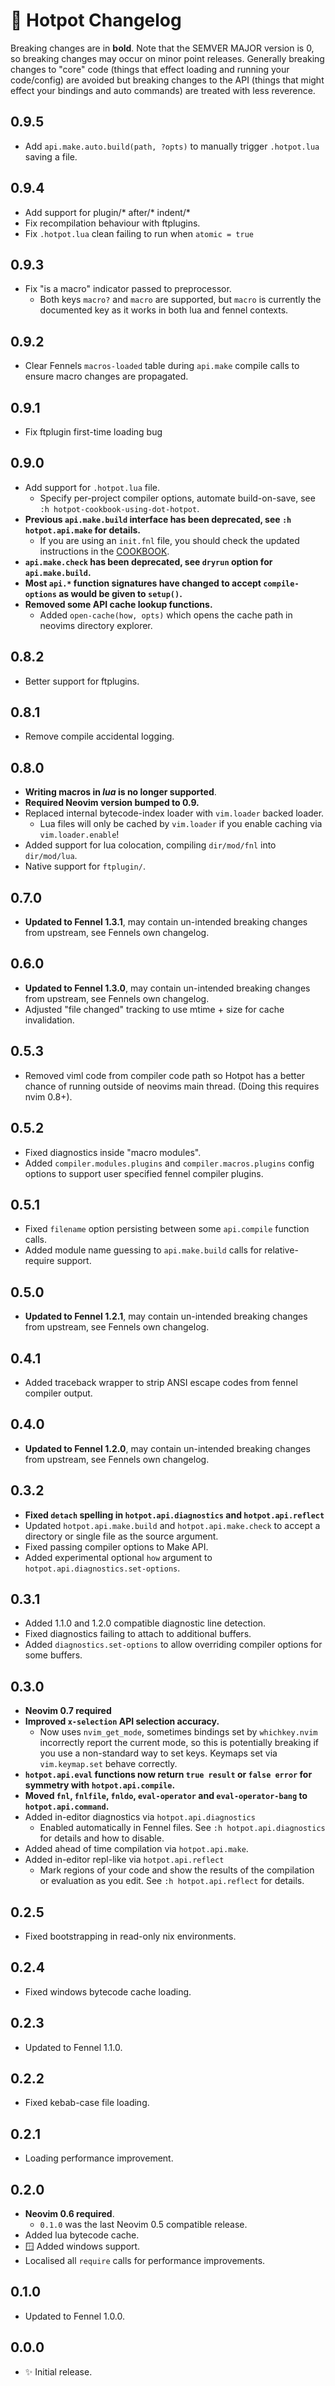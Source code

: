 # 🍲 Hotpot Changelog

Breaking changes are in **bold**. Note that the SEMVER MAJOR version is 0, so
breaking changes may occur on minor point releases. Generally breaking changes
to "core" code (things that effect loading and running your code/config) are
avoided but breaking changes to the API (things that might effect your bindings
and auto commands) are treated with less reverence.

## 0.9.5

- Add `api.make.auto.build(path, ?opts)` to manually trigger `.hotpot.lua`
  saving a file.

## 0.9.4

- Add support for plugin/* after/* indent/*
- Fix recompilation behaviour with ftplugins.
- Fix `.hotpot.lua` clean failing to run when `atomic = true`

## 0.9.3

- Fix "is a macro" indicator passed to preprocessor.
  - Both keys `macro?` and `macro` are supported, but `macro` is currently the
    documented key as it works in both lua and fennel contexts.

## 0.9.2

- Clear Fennels `macros-loaded` table during `api.make` compile calls to ensure
  macro changes are propagated.

## 0.9.1

- Fix ftplugin first-time loading bug

## 0.9.0

- Add support for `.hotpot.lua` file.
  - Specify per-project compiler options, automate build-on-save, see `:h hotpot-cookbook-using-dot-hotpot`.
- **Previous `api.make.build` interface has been deprecated, see `:h hotpot.api.make` for details.**
  - If you are using an `init.fnl` file, you should check the updated
  instructions in the [COOKBOOK](COOKBOOK.md).
- **`api.make.check` has been deprecated, see `dryrun` option for `api.make.build`.**
- **Most `api.*` function signatures have changed to accept `compile-options` as would be given to `setup()`.**
- **Removed some API cache lookup functions.**
  - Added `open-cache(how, opts)` which opens the cache path in neovims directory explorer.

## 0.8.2

- Better support for ftplugins.

## 0.8.1

- Remove compile accidental logging.

## 0.8.0

- **Writing macros in *lua* is no longer supported**.
- **Required Neovim version bumped to 0.9.**
- Replaced internal bytecode-index loader with `vim.loader` backed loader.
  - Lua files will only be cached by `vim.loader` if you enable caching via
  `vim.loader.enable`!
- Added support for lua colocation, compiling `dir/mod/fnl` into `dir/mod/lua`.
- Native support for `ftplugin/`.

## 0.7.0

- **Updated to Fennel 1.3.1**, may contain un-intended breaking changes from
  upstream, see Fennels own changelog.

## 0.6.0

- **Updated to Fennel 1.3.0**, may contain un-intended breaking changes from
  upstream, see Fennels own changelog.
- Adjusted "file changed" tracking to use mtime + size for cache invalidation.

## 0.5.3

- Removed viml code from compiler code path so Hotpot has a better chance of
  running outside of neovims main thread. (Doing this requires nvim 0.8+).

## 0.5.2

- Fixed diagnostics inside "macro modules".
- Added `compiler.modules.plugins` and `compiler.macros.plugins` config options
  to support user specified fennel compiler plugins.

## 0.5.1

- Fixed `filename` option persisting between some `api.compile` function calls.
- Added module name guessing to `api.make.build` calls for relative-require
  support.

## 0.5.0

- **Updated to Fennel 1.2.1**, may contain un-intended breaking changes from
  upstream, see Fennels own changelog.

## 0.4.1

- Added traceback wrapper to strip ANSI escape codes from fennel
  compiler output.

## 0.4.0

- **Updated to Fennel 1.2.0**, may contain un-intended breaking changes from
  upstream, see Fennels own changelog.

## 0.3.2

- **Fixed `detach` spelling in `hotpot.api.diagnostics` and `hotpot.api.reflect`**
- Updated `hotpot.api.make.build` and `hotpot.api.make.check` to accept a
  directory or single file as the source argument.
- Fixed passing compiler options to Make API.
- Added experimental optional `how` argument to `hotpot.api.diagnostics.set-options`.

## 0.3.1

- Added 1.1.0 and 1.2.0 compatible diagnostic line detection.
- Fixed diagnostics failing to attach to additional buffers.
- Added `diagnostics.set-options` to allow overriding compiler options for some
  buffers.

## 0.3.0

- **Neovim 0.7 required**
- **Improved `x-selection` API selection accuracy.**
  - Now uses `nvim_get_mode`, sometimes bindings set by `whichkey.nvim`
    incorrectly report the current mode, so this is potentially breaking if you
    use a non-standard way to set keys. Keymaps set via `vim.keymap.set` behave
    correctly.
- **`hotpot.api.eval` functions now return `true result` or `false error` for
symmetry with `hotpot.api.compile`.**
- **Moved `fnl`, `fnlfile`, `fnldo`, `eval-operator` and `eval-operator-bang`
  to `hotpot.api.command`.**
- Added in-editor diagnostics via `hotpot.api.diagnostics`
  - Enabled automatically in Fennel files. See `:h hotpot.api.diagnostics` for
    details and how to disable.
- Added ahead of time compilation via `hotpot.api.make`.
- Added in-editor repl-like via `hotpot.api.reflect`
  - Mark regions of your code and show the results of the compilation or
    evaluation as you edit. See `:h hotpot.api.reflect` for details.

## 0.2.5

- Fixed bootstrapping in read-only nix environments.

## 0.2.4

- Fixed windows bytecode cache loading.

## 0.2.3

- Updated to Fennel 1.1.0.

## 0.2.2

- Fixed kebab-case file loading.

## 0.2.1

- Loading performance improvement.

## 0.2.0

- **Neovim 0.6 required**.
  - `0.1.0` was the last Neovim 0.5 compatible release.
- Added lua bytecode cache.
- 🪟 Added windows support.
- Localised all `require` calls for performance improvements.

## 0.1.0

- Updated to Fennel 1.0.0.

## 0.0.0

- ✨ Initial release.
